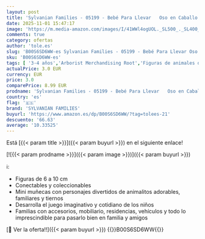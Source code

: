 ```yaml
---
layout: post
title: 'Sylvanian Families - 05199 - Bebé Para Llevar   Oso en Caballo Balan EPI '
date: 2025-11-01 15:47:17
image: 'https://m.media-amazon.com/images/I/41WWl4ogUOL._SL500_._SL400_.jpg'
comments: true
category: ofertas
author: 'tole.es'
slug: 'B00S6SD6WW-es Sylvanian Families - 05199 - Bebé Para Llevar Oso en...'
sku: 'B00S6SD6WW-es'
tags: [ '3-4 años','Arborist Merchandising Root','Figuras de animales de juguete para niños','Juguetes','Juguetes y juegos','Muñecos y figuras','Self Service','Special Features Stores','b6d17eda-2c26-45ed-a098-453a9f96e839_0','b6d17eda-2c26-45ed-a098-453a9f96e839_1801','b6d17eda-2c26-45ed-a098-453a9f96e839_3401','families','sylvanian','sylvanian families','🇪🇸', ]
actualPrice: 3.0 EUR
currency: EUR
price: 3.0
comparePrice: 8.99 EUR
prodname: 'Sylvanian Families - 05199 - Bebé Para Llevar   Oso en Caballo Balan EPI '
country: 'es'
flag: '🇪🇸'
brand: 'SYLVANIAN FAMILIES'
buyurl: 'https://www.amazon.es/dp/B00S6SD6WW/?tag=tolees-21'
descuento: '66.63'
average: '10.33525'
---
```


Está [{{< param title >}}]({{< param buyurl >}}) en el siguiente enlace!

[![{{< param prodname >}}]({{< param image >}})]({{< param buyurl >}})

ℹ️:

- Figuras de 6 a 10 cm
- Conectables y coleccionables
- Mini muñecas con personajes divertidos de animalitos adorables, familiares y tiernos
- Desarrolla el juego imaginativo y cotidiano de los niños
- Familias con accesorios, mobiliario, residencias, vehículos y todo lo imprescindible para pasarlo bien en familia y amigos

[🛒 Ver la oferta!!]({{< param buyurl >}})
{{<world>}}B00S6SD6WW{{</world>}}
